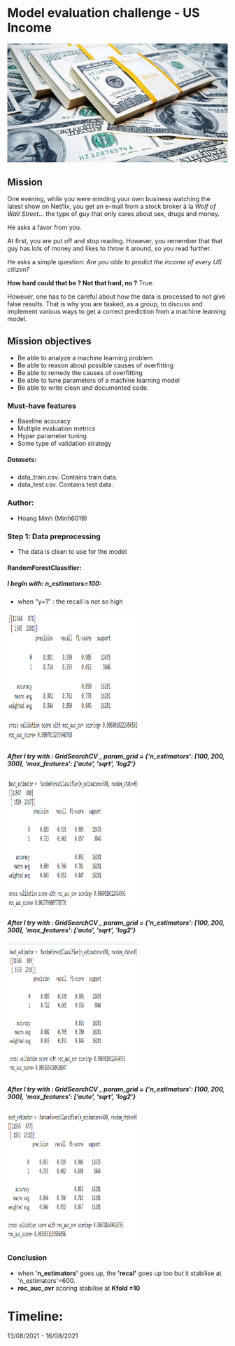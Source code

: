 #  Model evaluation challenge - US Income
![Dollar Bundles (Image)](Image/us-dollar-bundles.jpg)

## Mission
One evening, while you were minding your own business watching the latest show on Netflix, you get an e-mail from a stock broker à la *Wolf of Wall Street*... the type of guy that only cares about sex, drugs and money.

He asks a favor from you.

At first, you are put off and stop reading. However, you remember that that guy has lots of money and likes to throw it around, so you read further.

He asks a simple question: *Are you able to predict the income of every US citizen?*

**How hard could that be ? Not that hard, no ?** True.

However, one has to be careful about how the data is processed to not give false results. That is why you are tasked, as a group, to discuss and implement various ways to get a correct prediction from a machine learning model.

## Mission objectives

- Be able to analyze a machine learning problem
- Be able to reason about possible causes of overfitting
- Be able to remedy the causes of overfitting
- Be able to tune parameters of a machine learning model
- Be able to write clean and documented code.

### Must-have features

- Baseline accuracy
- Multiple evaluation metrics
- Hyper parameter tuning
- Some type of validation strategy

##### Datasets: 
   - data_train.csv. Contains train data.
   - data_test.csv. Contains test data.

### Author:
* Hoang Minh (Minh6019)

### Step 1: Data preprocessing

 - The data is clean to use for the model

#### RandomForestClassifier:
##### I begin with: n_estimators=100:
 + when "y=1" : the recall is not so high
 <img src = "Image/forest_01.png" width = "300" height = "300">

##### After I try with : GridSearchCV _ param_grid = {'n_estimators': [100, 200, 300], 'max_features': ['auto', 'sqrt', 'log2'}
 <img src = "Image/forest_02_GC_100_10.png" width = "300" height = "300">

##### After I try with : GridSearchCV _ param_grid = {'n_estimators': [100, 200, 300], 'max_features': ['auto', 'sqrt', 'log2'}
      
<img src = "Image/forest_03_GC_350_20.png" width = "300" height = "300">
  
##### After I try with : GridSearchCV _ param_grid = {'n_estimators': [100, 200, 300], 'max_features': ['auto', 'sqrt', 'log2'}
      
 <img src = "Image/forest_04_GC_600_20.png" width = "300" height = "300">
    
### Conclusion 
  + when **'n_estimators'** goes up, the **'recal'** goes up too but it stabilise at 'n_estimators'=600.
  + **roc_auc_ovr** scoring stabilise at **Kfold =10**
 
# Timeline: 
13/08/2021 - 16/08/2021
